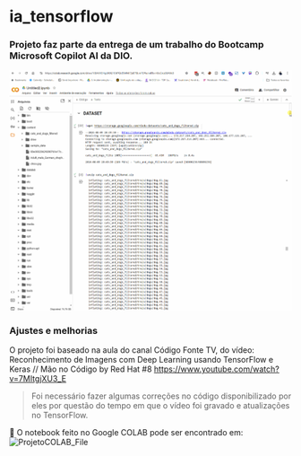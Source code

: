 # ia_tensorflow

### Projeto faz parte da entrega de um trabalho do Bootcamp Microsoft Copilot AI da DIO.

![Projeto COLAB](https://github.com/wfilho/ia_tensorflow/blob/main/AI2.gif)

### Ajustes e melhorias

O projeto foi baseado na aula do canal Código Fonte TV, do vídeo: Reconhecimento de Imagens com Deep Learning usando TensorFlow e Keras // Mão no Código by Red Hat #8
https://www.youtube.com/watch?v=7MItgjXU3_E

> Foi necessário fazer algumas correções no código disponibilizado por eles por questão do tempo em que o vídeo foi gravado e atualizações no TensorFlow.

📝 O notebook feito no Google COLAB pode ser encontrado em:
![ProjetoCOLAB_File](https://github.com/wfilho/ia_tensorflow/blob/main/IA_TensorFlow_notebook.ipynb)


